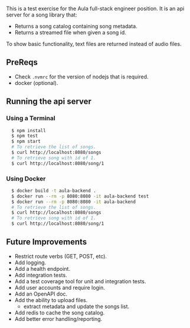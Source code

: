 This is a test exercise for the Aula full-stack engineer position.
It is an api server for a song library that:
  - Returns a song catalog containing song metadata.
  - Returns a streamed file when given a song id.

To show basic functionality, text files are returned instead of audio files.

## PreReqs
  - Check `.nvmrc` for the version of nodejs that is required.
  - docker (optional).

## Running the api server

### Using a Terminal

```bash
  $ npm install
  $ npm test
  $ npm start
  # To retrieve the list of songs.
  $ curl http://localhost:8080/songs
  # To retrieve song with id of 1.
  $ curl http://localhost:8080/song/1
```

### Using Docker

```bash
  $ docker build -t aula-backend .
  $ docker run --rm -p 8080:8080 -it aula-backend test
  $ docker run --rm -p 8080:8080 -it aula-backend
  # To retrieve the list of songs.
  $ curl http://localhost:8080/songs
  # To retrieve song with id of 1.
  $ curl http://localhost:8080/song/1
```

## Future Improvements
  - Restrict route verbs (GET, POST, etc).
  - Add logging.
  - Add a health endpoint.
  - Add integration tests.
  - Add a test coverage tool for unit and integration tests.
  - Add user accounts and require login.
  - Add an OpenAPI doc.
  - Add the ability to upload files.
      - extract metadata and update the songs list.
  - Add redis to cache the song catalog.
  - Add better error handling/reporting.
